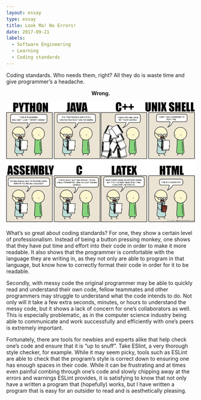 ```yaml
---
layout: essay
type: essay
title: Look Ma! No Errors!
date: 2017-09-21
labels:
  - Software Engineering
  - Learning
  - Coding standards
---
```


Coding standards. Who needs them, right? All they do is waste time and give programmer’s a headache. 

<b><center>Wrong.</center></b> 

<b><center><img src="../images/devhumor.jpg"></center></b>

What’s so great about coding standards? For one, they show a certain level of professionalism. Instead of being a button pressing monkey, one shows that they have put time and effort into their code in order to make it more readable. It also shows that the programmer is comfortable with the language they are writing in, as they not only are able to program in that language, but know how to correctly format their code in order for it to be readable.

Secondly, with messy code the original programmer may be able to quickly read and understand their own code, fellow teammates and other programmers may struggle to understand what the code intends to do. Not only will it take a few extra seconds, minutes, or hours to understand the messy code, but it shows a lack of concern for one’s collaborators as well. This is especially problematic, as in the computer science industry being able to communicate and work successfully and efficiently with one’s peers is extremely important. 

Fortunately, there are tools for newbies and experts alike that help check one’s code and ensure that it is “up to snuff”. Take ESlint, a very thorough style checker, for example. While it may seem picky, tools such as ESLint are able to check that the program’s style is correct down to ensuring one has enough spaces in their code. While it can be frustrating and at times even painful combing through one’s code and slowly chipping away at the errors and warnings ESLint provides, it is satisfying to know that not only have a written a program that (hopefully) works, but I have written a program that is easy for an outsider to read and is aesthetically pleasing.
